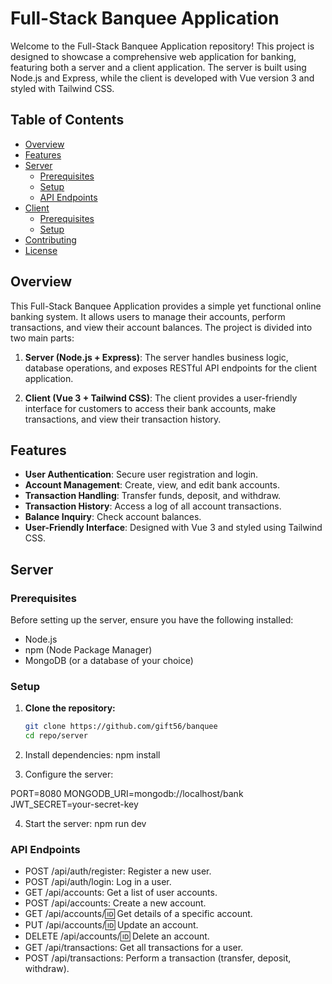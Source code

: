 # Full-Stack Banquee Application

Welcome to the Full-Stack Banquee Application repository! This project is designed to showcase a comprehensive web application for banking, featuring both a server and a client application. The server is built using Node.js and Express, while the client is developed with Vue version 3 and styled with Tailwind CSS.

## Table of Contents

- [Overview](#overview)
- [Features](#features)
- [Server](#server)
  - [Prerequisites](#prerequisites)
  - [Setup](#setup)
  - [API Endpoints](#api-endpoints)
- [Client](#client)
  - [Prerequisites](#prerequisites)
  - [Setup](#setup)
- [Contributing](#contributing)
- [License](#license)

## Overview

This Full-Stack Banquee Application provides a simple yet functional online banking system. It allows users to manage their accounts, perform transactions, and view their account balances. The project is divided into two main parts:

1. **Server (Node.js + Express)**: The server handles business logic, database operations, and exposes RESTful API endpoints for the client application.

2. **Client (Vue 3 + Tailwind CSS)**: The client provides a user-friendly interface for customers to access their bank accounts, make transactions, and view their transaction history.

## Features

- **User Authentication**: Secure user registration and login.
- **Account Management**: Create, view, and edit bank accounts.
- **Transaction Handling**: Transfer funds, deposit, and withdraw.
- **Transaction History**: Access a log of all account transactions.
- **Balance Inquiry**: Check account balances.
- **User-Friendly Interface**: Designed with Vue 3 and styled using Tailwind CSS.

## Server

### Prerequisites

Before setting up the server, ensure you have the following installed:

- Node.js
- npm (Node Package Manager)
- MongoDB (or a database of your choice)

### Setup

1. **Clone the repository:**

   ```bash
   git clone https://github.com/gift56/banquee
   cd repo/server

2. Install dependencies: 
  npm install

3. Configure the server:

 PORT=8080
 MONGODB_URI=mongodb://localhost/bank
 JWT_SECRET=your-secret-key

4. Start the server:
  npm run dev


### API Endpoints
- POST /api/auth/register: Register a new user.
- POST /api/auth/login: Log in a user.
- GET /api/accounts: Get a list of user accounts.
- POST /api/accounts: Create a new account.
- GET /api/accounts/:id: Get details of a specific account.
- PUT /api/accounts/:id: Update an account.
- DELETE /api/accounts/:id: Delete an account.
- GET /api/transactions: Get all transactions for a user.
- POST /api/transactions: Perform a transaction (transfer, deposit, withdraw).